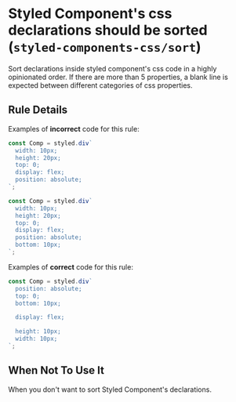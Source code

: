 # Styled Component's css declarations should be sorted (`styled-components-css/sort`)

Sort declarations inside styled component's css code in a highly opinionated order. If there are more than 5 properties, a blank line is expected between different categories of css properties.

## Rule Details

Examples of **incorrect** code for this rule:

```js
const Comp = styled.div`
  width: 10px;
  height: 20px;
  top: 0;
  display: flex;
  position: absolute;
`;
```

```js
const Comp = styled.div`
  width: 10px;
  height: 20px;
  top: 0;
  display: flex;
  position: absolute;
  bottom: 10px;
`;
```

Examples of **correct** code for this rule:

```js
const Comp = styled.div`
  position: absolute;
  top: 0;
  bottom: 10px;

  display: flex;

  height: 10px;
  width: 10px;
`;
```

## When Not To Use It

When you don't want to sort Styled Component's declarations.
